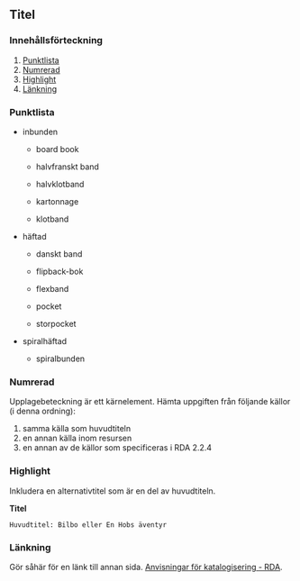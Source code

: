 ## Titel

### Innehållsförteckning
1. [Punktlista](#punktlista)
2. [Numrerad](#numrerad)
3. [Highlight](#highlight)
4. [Länkning](#länkning)

### Punktlista

* inbunden
  
  * board book
  
  * halvfranskt band
  
  * halvklotband
  
  * kartonnage
  
  * klotband

* häftad
  
  * danskt band
  
  * flipback-bok
  
  * flexband
  
  * pocket
  
  * storpocket

* spiralhäftad
  
  * spiralbunden

### Numrerad

Upplagebeteckning är ett kärnelement. Hämta uppgiften från följande källor (i denna ordning): 
1. samma källa som huvudtiteln
2. en annan källa inom resursen
3. en annan av de källor som specificeras i RDA 2.2.4

### Highlight

Inkludera en alternativtitel som är en del av huvudtiteln.

**Titel**

`Huvudtitel: Bilbo eller En Hobs äventyr`

### Länkning 

Gör såhär för en länk till annan sida. [Anvisningar för katalogisering - RDA](http://www.kb.se/rdakatalogisering/ "Anvisningar för katalogisering - RDA").
